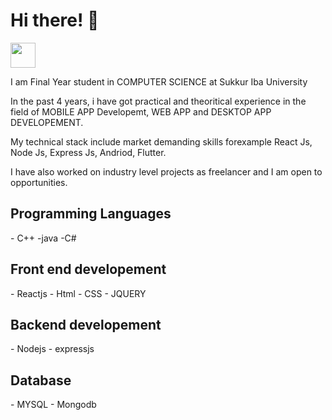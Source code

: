 #  Hi there! 👋


<img src="https://media.giphy.com/media/vFKqnCdLPNOKc/Hello.gif" width="40" height="40" />




<p>
  I am Final Year student in COMPUTER SCIENCE at Sukkur Iba University 
</p>
<p>
   In the past 4 years, i have got practical and theoritical experience in the field of MOBILE APP Developemt, WEB APP and DESKTOP APP DEVELOPEMENT.
 </P>
 <P>
   My technical stack include market demanding skills forexample React Js, Node Js, Express Js, Andriod, Flutter.
  </P>
  <P>
  I have also worked on industry level projects as freelancer and  I am open to opportunities.
</p>


<p>
<h2>Programming Languages </h2>
- C++
-java
-C#
</p>

<p>
<h2>Front end developement </h2>
- Reactjs
- Html
- CSS
- JQUERY 
</p>


<p>
<h2>Backend developement </h2>
- Nodejs 
- expressjs 
</p>

<p>
<h2>Database </h2>
- MYSQL
- Mongodb

</p>



